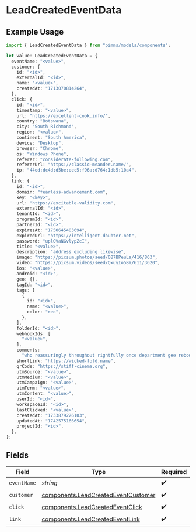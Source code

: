 # LeadCreatedEventData

## Example Usage

```typescript
import { LeadCreatedEventData } from "pimms/models/components";

let value: LeadCreatedEventData = {
  eventName: "<value>",
  customer: {
    id: "<id>",
    externalId: "<id>",
    name: "<value>",
    createdAt: "1713070814264",
  },
  click: {
    id: "<id>",
    timestamp: "<value>",
    url: "https://excellent-cook.info/",
    country: "Botswana",
    city: "South Richmond",
    region: "<value>",
    continent: "South America",
    device: "Desktop",
    browser: "Chrome",
    os: "Windows Phone",
    referer: "considerate-following.com",
    refererUrl: "https://classic-meander.name/",
    ip: "44ed:dc4d:d5be:eec5:f96a:d764:1db5:10a4",
  },
  link: {
    id: "<id>",
    domain: "fearless-advancement.com",
    key: "<key>",
    url: "https://excitable-validity.com",
    externalId: "<id>",
    tenantId: "<id>",
    programId: "<id>",
    partnerId: "<id>",
    expiresAt: "1750645403694",
    expiredUrl: "https://intelligent-doubter.net",
    password: "uplOVaNGvlypZcI",
    title: "<value>",
    description: "address excluding likewise",
    image: "https://picsum.photos/seed/0B7BPeuLa/416/863",
    video: "https://picsum.videos/seed/QxuyIo58Y/611/3620",
    ios: "<value>",
    android: "<id>",
    geo: {},
    tagId: "<id>",
    tags: [
      {
        id: "<id>",
        name: "<value>",
        color: "red",
      },
    ],
    folderId: "<id>",
    webhookIds: [
      "<value>",
    ],
    comments:
      "who reassuringly throughout rightfully once department gee reboot aha catch receptor ack king different but boo",
    shortLink: "https://wicked-fold.name",
    qrCode: "https://stiff-cinema.org",
    utmSource: "<value>",
    utmMedium: "<value>",
    utmCampaign: "<value>",
    utmTerm: "<value>",
    utmContent: "<value>",
    userId: "<id>",
    workspaceId: "<id>",
    lastClicked: "<value>",
    createdAt: "1733879226103",
    updatedAt: "1742575166654",
    projectId: "<id>",
  },
};
```

## Fields

| Field                                                                                      | Type                                                                                       | Required                                                                                   | Description                                                                                |
| ------------------------------------------------------------------------------------------ | ------------------------------------------------------------------------------------------ | ------------------------------------------------------------------------------------------ | ------------------------------------------------------------------------------------------ |
| `eventName`                                                                                | *string*                                                                                   | :heavy_check_mark:                                                                         | N/A                                                                                        |
| `customer`                                                                                 | [components.LeadCreatedEventCustomer](../../models/components/leadcreatedeventcustomer.md) | :heavy_check_mark:                                                                         | N/A                                                                                        |
| `click`                                                                                    | [components.LeadCreatedEventClick](../../models/components/leadcreatedeventclick.md)       | :heavy_check_mark:                                                                         | N/A                                                                                        |
| `link`                                                                                     | [components.LeadCreatedEventLink](../../models/components/leadcreatedeventlink.md)         | :heavy_check_mark:                                                                         | N/A                                                                                        |